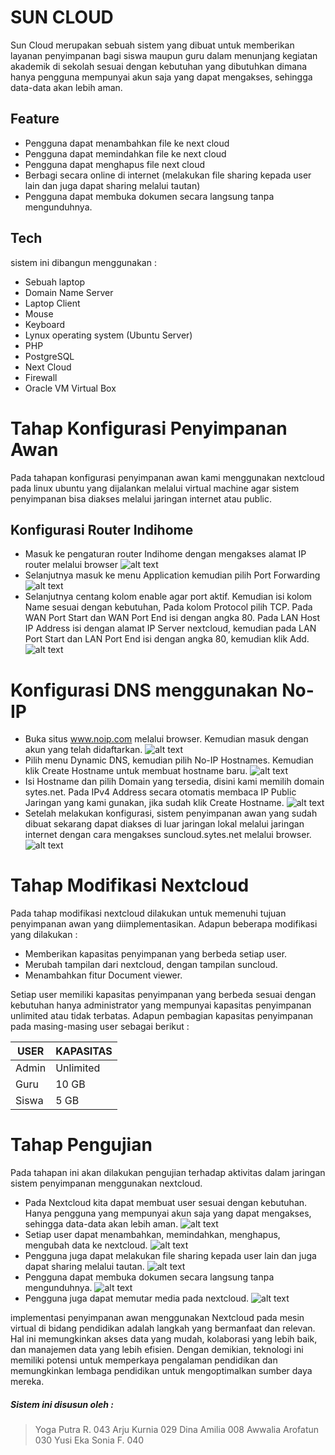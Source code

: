 # SUN CLOUD
Sun Cloud merupakan sebuah sistem yang dibuat untuk memberikan layanan penyimpanan bagi siswa maupun guru dalam menunjang kegiatan akademik di sekolah sesuai dengan kebutuhan yang dibutuhkan dimana hanya pengguna mempunyai akun saja yang dapat mengakses, sehingga data-data akan lebih aman.

## Feature

- Pengguna dapat menambahkan file ke next cloud
- Pengguna dapat memindahkan file ke next cloud 
- Pengguna dapat menghapus file next cloud 
- Berbagi secara online di internet (melakukan file sharing kepada user lain dan juga dapat sharing melalui tautan)
- Pengguna dapat membuka dokumen secara langsung tanpa mengunduhnya.



## Tech
sistem ini dibangun menggunakan : 
- Sebuah laptop
- Domain Name Server 
- Laptop Client 
- Mouse 
- Keyboard 
- Lynux operating system (Ubuntu Server) 
- PHP 
-  PostgreSQL  
-  Next Cloud
-  Firewall
-   Oracle VM Virtual Box


# Tahap Konfigurasi Penyimpanan Awan
Pada tahapan konfigurasi penyimpanan awan kami menggunakan nextcloud pada linux ubuntu yang dijalankan melalui virtual machine agar sistem penyimpanan bisa diakses melalui jaringan internet atau public.

## Konfigurasi Router Indihome 

- Masuk ke pengaturan router Indihome dengan mengakses alamat IP router melalui browser
![alt text](https://github.com/Dinaamilia/Sun-Cloud/blob/main/konfig%20router%201.png?raw=true)
- Selanjutnya masuk ke menu Application kemudian pilih Port Forwarding 
![alt text](https://github.com/Dinaamilia/Sun-Cloud/blob/main/konfig%20router%202.png?raw=true)
- Selanjutnya centang kolom enable agar port aktif. Kemudian isi kolom Name sesuai dengan kebutuhan, Pada kolom Protocol pilih TCP. Pada WAN Port Start dan WAN Port End isi dengan angka 80. Pada LAN Host IP Address isi dengan alamat IP Server nextcloud, kemudian pada LAN Port Start dan LAN Port End isi dengan angka 80, kemudian klik Add.
![alt text](https://github.com/Dinaamilia/Sun-Cloud/blob/main/konfig%20router%203.png?raw=true)
# Konfigurasi DNS menggunakan No-IP
- Buka situs www.noip.com melalui browser. Kemudian masuk dengan akun yang telah didaftarkan.
![alt text](https://github.com/Dinaamilia/Sun-Cloud/blob/main/konfig%20DNS%201.png?raw=true)
- Pilih menu Dynamic DNS, kemudian pilih No-IP Hostnames. Kemudian klik Create Hostname untuk membuat hostname baru.
![alt text](https://github.com/Dinaamilia/Sun-Cloud/blob/main/konfig%20DNS%202.png?raw=true)
- Isi Hostname dan pilih Domain yang tersedia, disini kami memilih domain sytes.net. Pada IPv4 Address secara otomatis membaca IP Public Jaringan yang kami gunakan, jika sudah klik Create Hostname.
![alt text](https://github.com/Dinaamilia/Sun-Cloud/blob/main/konfig%20DNS%203.png?raw=true)
- Setelah melakukan konfigurasi, sistem penyimpanan awan yang sudah dibuat sekarang dapat diakses di luar jaringan lokal melalui jaringan internet dengan cara mengakses suncloud.sytes.net melalui browser. 
![alt text](https://github.com/Dinaamilia/Sun-Cloud/blob/main/konfig%20DNS%204.png?raw=true)

# Tahap Modifikasi Nextcloud
Pada tahap modifikasi nextcloud dilakukan untuk memenuhi tujuan penyimpanan awan yang diimplementasikan. Adapun beberapa modifikasi yang dilakukan : 
- Memberikan kapasitas penyimpanan yang berbeda setiap user.
- Merubah tampilan dari nextcloud, dengan tampilan suncloud.
- Menambahkan fitur Document viewer.

Setiap user memiliki kapasitas penyimpanan yang berbeda sesuai dengan kebutuhan hanya administrator yang mempunyai kapasitas penyimpanan unlimited atau tidak terbatas. Adapun pembagian kapasitas penyimpanan pada masing-masing user sebagai berikut : 

| USER | KAPASITAS |
| ------ | ------ |
| Admin | Unlimited |
| Guru | 10 GB |
| Siswa | 5 GB |

# Tahap Pengujian
Pada tahapan ini akan dilakukan pengujian terhadap aktivitas dalam jaringan sistem penyimpanan menggunakan nextcloud. 

- Pada Nextcloud kita dapat membuat user sesuai dengan kebutuhan. Hanya pengguna yang mempunyai akun saja yang dapat mengakses, sehingga data-data akan lebih aman.
![alt text](https://github.com/Dinaamilia/Sun-Cloud/blob/main/PENGUJIAN%201.png?raw=true)
- Setiap user dapat menambahkan, memindahkan, menghapus, mengubah data ke nextcloud. 
![alt text](https://github.com/Dinaamilia/Sun-Cloud/blob/main/pengujian%202.png?raw=true)
- Pengguna juga dapat melakukan file sharing kepada user lain dan juga dapat sharing melalui tautan. 
![alt text](https://github.com/Dinaamilia/Sun-Cloud/blob/main/pengujian%203.png?raw=true)
- Pengguna dapat membuka dokumen secara langsung tanpa mengunduhnya.
![alt text](https://github.com/Dinaamilia/Sun-Cloud/blob/main/pengujian%204.png?raw=true)
- Pengguna juga dapat memutar media pada nextcloud. 
![alt text](https://github.com/Dinaamilia/Sun-Cloud/blob/main/pengujian%205.png?raw=true)

implementasi penyimpanan awan menggunakan Nextcloud pada mesin virtual di bidang pendidikan adalah langkah yang bermanfaat dan relevan. Hal ini memungkinkan akses data yang mudah, kolaborasi yang lebih baik, dan manajemen data yang lebih efisien.   Dengan demikian, teknologi ini memiliki potensi untuk memperkaya pengalaman pendidikan dan memungkinkan lembaga pendidikan untuk mengoptimalkan sumber daya mereka.


##### Sistem ini disusun oleh :
> Yoga Putra R.		043
> Arju Kurnia		029
> Dina Amilia		008
> Awwalia Arofatun 	030
> Yusi Eka Sonia F.	040

